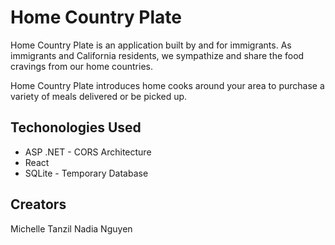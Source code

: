 # Home Country Plate

Home Country Plate is an application built by and for immigrants.
As immigrants and California residents, we sympathize and share the food cravings from our home countries.

Home Country Plate introduces home cooks around your area to purchase a variety of meals delivered or be picked up.

## Techonologies Used
  * ASP .NET - CORS Architecture
  * React
  * SQLite - Temporary Database

## Creators
Michelle Tanzil
Nadia Nguyen

